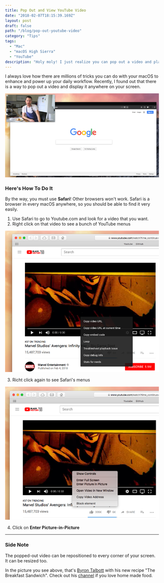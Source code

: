 ```yaml
---
title: Pop Out and View YouTube Video
date: "2018-02-07T18:15:39.169Z"
layout: post
draft: false
path: "/blog/pop-out-youtube-video"
category: "Tips"
tags:
  - "Mac"
  - "macOS High Sierra"
  - "YouTube"
description: "Holy moly! I just realize you can pop out a video and play it anywhere on my screen."
---
```


I always love how there are millions of tricks you can do with your macOS to enhance and power up your daily workflow. Recently, I found out that there is a way to pop out a video and display it anywhere on your screen.

![pop-video](pop-video.png)

### Here's How To Do It

By the way, you must use **Safari**! Other browsers won't work. Safari is a browser in every macOS anywhere, so you should be able to find it very easily.

1. Use Safari to go to Youtube.com and look for a video that you want.
2. Right click on that video to see a bunch of YouTube menus

![Right click once](pop-video-right-click-1.png)

3. Richt click again to see Safari's menus

![Right click twice](pop-video-right-click-twice.png)

4. Click on **Enter Picture-in-Picture**

---

### Side Note

The popped-out video can be repositioned to every corner of your screen. It can be resized too.

In the picture you see above, that's [Byron Talbott](https://www.byrontalbott.com) with his new recipe "The Breakfast Sandwich". Check out his [channel](https://www.youtube.com/channel/UCD5WWnRed32y3xGwmrDhUiQ) if you love home made food.